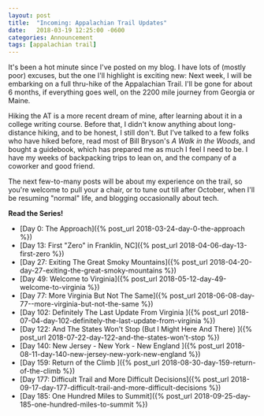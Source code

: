 ```yaml
---
layout: post
title:  "Incoming: Appalachian Trail Updates"
date:   2018-03-19 12:25:00 -0600
categories: Announcement
tags: [appalachian trail]
---
```


It's been a hot minute since I've posted on my blog. I have lots of (mostly poor) excuses, but the one I'll highlight is exciting new: Next week, I will be embarking on a full thru-hike of the Appalachian Trail. I'll be gone for about 6 months, if everything goes well, on the 2200 mile journey from Georgia or Maine.

<!--more-->

Hiking the AT is a more recent dream of mine, after learning about it in a college writing course. Before that, I didn't know anything about long-distance hiking, and to be honest, I still don't. But I've talked to a few folks who have hiked before, read most of Bill Bryson's _A Walk in the Woods_, and bought a guidebook, which has prepared me as much I feel I need to be. I have my weeks of backpacking trips to lean on, and the company of a coworker and good friend.

The next few-to-many posts will be about my experience on the trail, so you're welcome to pull your a chair, or to tune out till after October, when I'll be resuming "normal" life, and blogging occasionally about tech.

**Read the Series!**

- [Day 0: The Approach]({% post_url 2018-03-24-day-0-the-approach %})
- [Day 13: First "Zero" in Franklin, NC]({% post_url 2018-04-06-day-13-first-zero %})
- [Day 27: Exiting The Great Smoky Mountains]({% post_url 2018-04-20-day-27-exiting-the-great-smoky-mountains %})
- [Day 49: Welcome to Virginia]({% post_url 2018-05-12-day-49-welcome-to-virginia %})
- [Day 77: More Virginia But Not The Same]({% post_url 2018-06-08-day-77--more-virginia-but-not-the-same %})
- [Day 102: Definitely The Last Update From Virginia ]({% post_url 2018-07-04-day-102-definitely-the-last-update-from-virginia %})
- [Day 122: And The States Won't Stop (But I Might Here And There) ]({% post_url 2018-07-22-day-122-and-the-states-won't-stop %})
- [Day 140: New Jersey - New York - New England ]({% post_url 2018-08-11-day-140-new-jersey-new-york-new-england %})
- [Day 159: Return of the Climb ]({% post_url 2018-08-30-day-159-return-of-the-climb %})
- [Day 177: Difficult Trail and More Difficult Decisions]({% post_url 2018-09-17-day-177-difficult-trail-and-more-difficult-decisions %})
- [Day 185: One Hundred Miles to Summit]({% post_url 2018-09-25-day-185-one-hundred-miles-to-summit %})
